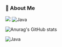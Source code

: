 ### 👋 About Me


<img src="https://img.shields.io/badge/Tistory-000000?style=for-the-badge&logo=Tistory&logoColor=white">

<img src="https://camo.githubusercontent.com/884fce7159c43c845953f28849fbbd6367b570c71fabcbcfac485ea512ebdedb/68747470733a2f2f696d672e736869656c64732e696f2f62616467652f4a6176612d3030373339363f7374796c653d666c61742d737175617265266c6f676f3d4a617661" alt="Java" data-canonical-src="https://img.shields.io/badge/Java-007396?style=flat-square&amp;logo=tistory" style="max-width: 100%;">


![Anurag's GitHub stats](https://github-readme-stats.vercel.app/api?username=MyeoungDev&show_icons=true&theme=radical)


<img src="https://camo.githubusercontent.com/884fce7159c43c845953f28849fbbd6367b570c71fabcbcfac485ea512ebdedb/68747470733a2f2f696d672e736869656c64732e696f2f62616467652f4a6176612d3030373339363f7374796c653d666c61742d737175617265266c6f676f3d4a617661" alt="Java" data-canonical-src="https://img.shields.io/badge/Java-007396?style=flat-square&amp;logo=Java" style="max-width: 100%;">


